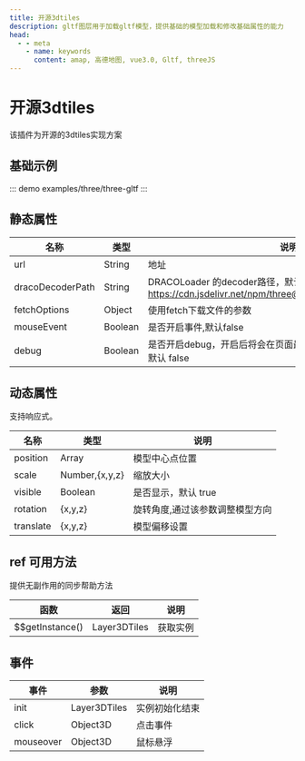```yaml
---
title: 开源3dtiles
description: gltf图层用于加载gltf模型，提供基础的模型加载和修改基础属性的能力
head:
  - - meta
    - name: keywords
      content: amap, 高德地图, vue3.0, Gltf, threeJS
---
```


# 开源3dtiles
该插件为开源的3dtiles实现方案


## 基础示例

::: demo
examples/three/three-gltf
:::


## 静态属性

名称 | 类型 | 说明
---|----------------|---|
url  | String         | 地址
dracoDecoderPath | String         | DRACOLoader 的decoder路径，默认使用CDN路径，默认：https://cdn.jsdelivr.net/npm/three@0.143/examples/js/libs/draco/|
fetchOptions | Object | 使用fetch下载文件的参数 |
mouseEvent | Boolean | 是否开启事件,默认false |
debug | Boolean | 是否开启debug，开启后将会在页面最顶部显示当前模型处理情况， 默认 false |

## 动态属性
支持响应式。

名称 | 类型                                         | 说明
---|--------------------------------------------|---|
position | Array          | 模型中心点位置
scale | Number,{x,y,z} | 缩放大小
visible | Boolean        | 是否显示，默认 true
rotation | {x,y,z}        | 旋转角度,通过该参数调整模型方向
translate | {x,y,z}        | 模型偏移设置

## ref 可用方法
提供无副作用的同步帮助方法

函数 | 返回 | 说明
---|---|---|
$$getInstance() | Layer3DTiles | 获取实例

## 事件

事件 | 参数 | 说明
---|---|---|
init | Layer3DTiles | 实例初始化结束
click | Object3D | 点击事件
mouseover | Object3D | 鼠标悬浮

